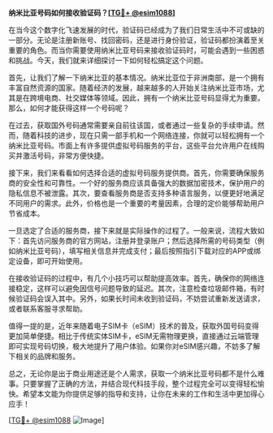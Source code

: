 **纳米比亚号码如何接收验证码？[[TG💪+ @esim1088](https://t.me/s/esim1088)]**

在当今这个数字化飞速发展的时代，验证码已经成为了我们日常生活中不可或缺的一部分。无论是注册新账号、找回密码，还是进行身份验证，验证码都扮演着至关重要的角色。而当你需要使用纳米比亚号码来接收验证码时，可能会遇到一些困惑和挑战。今天，我们就来详细探讨一下如何轻松搞定这个问题。

首先，让我们了解一下纳米比亚的基本情况。纳米比亚位于非洲南部，是一个拥有丰富自然资源的国家。随着经济的发展，越来越多的人开始关注纳米比亚市场，尤其是在跨境电商、社交媒体等领域。因此，拥有一个纳米比亚号码显得尤为重要。那么，如何才能获得这样一个号码呢？

在过去，获取国外号码通常需要亲自前往该国，或者通过一些复杂的手续申请。然而，随着科技的进步，现在只需一部手机和一个网络连接，你就可以轻松拥有一个纳米比亚号码。市面上有许多提供虚拟号码服务的平台，这些平台允许用户在线购买并激活号码，非常方便快捷。

接下来，我们来看看如何选择合适的虚拟号码服务提供商。首先，你需要确保服务商的安全性和可靠性。一个好的服务商应该具备强大的数据加密技术，保护用户的隐私信息不被泄露。其次，要查看服务商是否支持多种语言服务，以便更好地满足不同用户的需求。此外，价格也是一个重要的考量因素，合理的定价能够帮助用户节省成本。

一旦选定了合适的服务商，接下来就是实际操作的过程了。一般来说，流程大致如下：首先访问服务商的官方网站，注册并登录账户；然后选择所需的号码类型（例如纳米比亚号码），填写相关信息并完成支付；最后按照指引下载对应的APP或绑定设备，即可开始使用。

在接收验证码的过程中，有几个小技巧可以帮助提高效率。首先，确保你的网络连接稳定，这样可以避免因信号问题导致的延迟。其次，注意检查垃圾邮件箱，有时候验证码会误入其中。另外，如果长时间未收到验证码，不妨尝试重新发送请求，或者联系客服寻求帮助。

值得一提的是，近年来随着电子SIM卡（eSIM）技术的普及，获取外国号码变得更加简单便捷。相比于传统实体SIM卡，eSIM无需物理更换，直接通过云端管理即可实现号码切换，极大地提升了用户体验。如果你对eSIM感兴趣，不妨多了解下相关的品牌和服务。

总之，无论你是出于商业用途还是个人需求，获取一个纳米比亚号码都不是什么难事。只要掌握了正确的方法，并结合现代科技手段，整个过程完全可以变得轻松愉快。希望本文能为你提供足够的指导和支持，让你在未来的工作和生活中更加得心应手！

[[TG💪+ @esim1088](https://t.me/s/esim1088) ![Image](https://i.postimg.cc/4NQfJmqS/Snipaste-2025-05-13-00-14-12.png)]